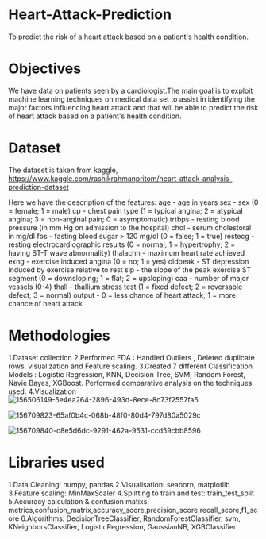 # Heart-Attack-Prediction
To predict the risk of a heart attack based on a patient's health condition.


# Objectives
We have data on patients seen by a cardiologist.The main goal is to exploit machine learning techniques on medical data set to assist in identifying the major factors influencing heart attack and that will be able to predict the risk of  heart attack based on a patient's health condition.

# Dataset
The dataset is taken from kaggle, https://www.kaggle.com/rashikrahmanpritom/heart-attack-analysis-prediction-dataset

Here we have the description of the features:
age - age in years
sex - sex (0 = female; 1 = male)
cp - chest pain type (1 = typical angina; 2 = atypical angina; 3 = non-anginal pain; 0 = asymptomatic)
trtbps - resting blood pressure (in mm Hg on admission to the hospital)
chol - serum cholestoral in mg/dl
fbs - fasting blood sugar > 120 mg/dl (0 = false; 1 = true)
restecg - resting electrocardiographic results (0 = normal; 1 = hypertrophy; 2 = having ST-T wave abnormality)
thalachh - maximum heart rate achieved
exng - exercise induced angina (0 = no; 1 = yes)
oldpeak - ST depression induced by exercise relative to rest
slp - the slope of the peak exercise ST segment (0 = downsloping; 1 = flat; 2 = upsloping)
caa - number of major vessels (0-4)
thall - thallium stress test (1 = fixed defect; 2 = reversable defect; 3 = normal)
output - 0 = less chance of heart attack; 1 = more chance of heart attack

# Methodologies
1.Dataset collection
2.Performed EDA : Handled Outliers , Deleted duplicate rows, visualization and Feature scaling.
3.Created 7 different Classification Models : Logistic Regression, KNN, Decision Tree, SVM, Random Forest, Navie Bayes, XGBoost.
Performed comparative analysis on the techniques used.
4.Visualization
![156506149-5e4ea264-2896-493d-8ece-8c73f2557fa5](https://user-images.githubusercontent.com/90588183/156958867-5610ab00-620c-4fb2-9b51-0b9698741caa.png)

![156709823-65af0b4c-068b-48f0-80d4-797d80a5029c](https://user-images.githubusercontent.com/90588183/156958892-1f326de7-b582-4dc4-810d-26b8c0c5baa6.png)

![156709840-c8e5d6dc-9291-462a-9531-ccd59cbb8596](https://user-images.githubusercontent.com/90588183/156958906-aeff39b8-6c12-4a8d-97e2-d9285ac1bfa6.png)


# Libraries used
1.Data Cleaning: numpy, pandas
2.Visualisation: seaborn, matplotlib
3.Feature scaling: MinMaxScaler
4.Splitting to train and test: train_test_split
5.Accuracy calculation & confusion matixs: metrics,confusion_matrix,accuracy_score,precision_score,recall_score,f1_score
6.Algorithms: DecisionTreeClassifier, RandomForestClassifier, svm, KNeighborsClassifier, LogisticRegression, GaussianNB, XGBClassifier
